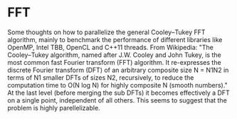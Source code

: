 # FFT
Some thoughts on how to parallelize the general Cooley–Tukey FFT algorithm, mainly to benchmark the performance of different libraries like OpenMP, Intel TBB, OpenCL and C++11 threads.
From Wikipedia:
"The Cooley–Tukey algorithm, named after J.W. Cooley and John Tukey, is the most common fast Fourier transform (FFT) algorithm. It re-expresses the discrete Fourier transform (DFT) of an arbitrary composite size N = N1N2 in terms of N1 smaller DFTs of sizes N2, recursively, to reduce the computation time to O(N log N) for highly composite N (smooth numbers)."
At the last level (before merging the sub DFTs) it  becomes effectively a DFT on a single point, independent of all others. This seems to suggest that the problem is highly parellelizable. 
